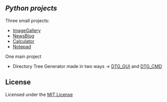 ## *Python projects*
Three small projects:
* [ImageGallery](ImageGallery)
* [NewsBlog](NewsBlog)
* [Calculator](Calculator)
* [Notepad](Notepad)

One main project
* Directory Tree Generator made in two ways -> [DTG_GUI](MainProject/DTG_GUI) and [DTG_CMD](MainProject/DTG_CMD)

## **License**
Licensed under the [MIT License](LICENSE)

